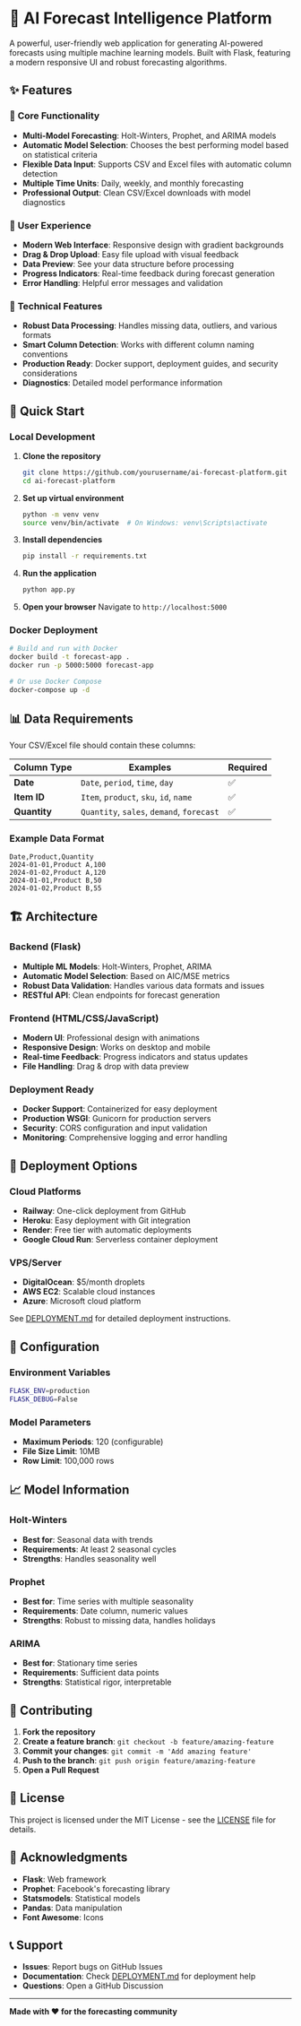 # 🤖 AI Forecast Intelligence Platform

A powerful, user-friendly web application for generating AI-powered forecasts using multiple machine learning models. Built with Flask, featuring a modern responsive UI and robust forecasting algorithms.

## ✨ Features

### 🎯 **Core Functionality**
- **Multi-Model Forecasting**: Holt-Winters, Prophet, and ARIMA models
- **Automatic Model Selection**: Chooses the best performing model based on statistical criteria
- **Flexible Data Input**: Supports CSV and Excel files with automatic column detection
- **Multiple Time Units**: Daily, weekly, and monthly forecasting
- **Professional Output**: Clean CSV/Excel downloads with model diagnostics

### 🎨 **User Experience**
- **Modern Web Interface**: Responsive design with gradient backgrounds
- **Drag & Drop Upload**: Easy file upload with visual feedback
- **Data Preview**: See your data structure before processing
- **Progress Indicators**: Real-time feedback during forecast generation
- **Error Handling**: Helpful error messages and validation

### 🔧 **Technical Features**
- **Robust Data Processing**: Handles missing data, outliers, and various formats
- **Smart Column Detection**: Works with different column naming conventions
- **Production Ready**: Docker support, deployment guides, and security considerations
- **Diagnostics**: Detailed model performance information

## 🚀 Quick Start

### **Local Development**

1. **Clone the repository**
   ```bash
   git clone https://github.com/yourusername/ai-forecast-platform.git
   cd ai-forecast-platform
   ```

2. **Set up virtual environment**
   ```bash
   python -m venv venv
   source venv/bin/activate  # On Windows: venv\Scripts\activate
   ```

3. **Install dependencies**
   ```bash
   pip install -r requirements.txt
   ```

4. **Run the application**
   ```bash
   python app.py
   ```

5. **Open your browser**
   Navigate to `http://localhost:5000`

### **Docker Deployment**

```bash
# Build and run with Docker
docker build -t forecast-app .
docker run -p 5000:5000 forecast-app

# Or use Docker Compose
docker-compose up -d
```

## 📊 Data Requirements

Your CSV/Excel file should contain these columns:

| Column Type | Examples | Required |
|-------------|----------|----------|
| **Date** | `Date`, `period`, `time`, `day` | ✅ |
| **Item ID** | `Item`, `product`, `sku`, `id`, `name` | ✅ |
| **Quantity** | `Quantity`, `sales`, `demand`, `forecast` | ✅ |

### **Example Data Format**
```csv
Date,Product,Quantity
2024-01-01,Product A,100
2024-01-02,Product A,120
2024-01-01,Product B,50
2024-01-02,Product B,55
```

## 🏗️ Architecture

### **Backend (Flask)**
- **Multiple ML Models**: Holt-Winters, Prophet, ARIMA
- **Automatic Model Selection**: Based on AIC/MSE metrics
- **Robust Data Validation**: Handles various data formats and issues
- **RESTful API**: Clean endpoints for forecast generation

### **Frontend (HTML/CSS/JavaScript)**
- **Modern UI**: Professional design with animations
- **Responsive Design**: Works on desktop and mobile
- **Real-time Feedback**: Progress indicators and status updates
- **File Handling**: Drag & drop with data preview

### **Deployment Ready**
- **Docker Support**: Containerized for easy deployment
- **Production WSGI**: Gunicorn for production servers
- **Security**: CORS configuration and input validation
- **Monitoring**: Comprehensive logging and error handling

## 🚀 Deployment Options

### **Cloud Platforms**
- **Railway**: One-click deployment from GitHub
- **Heroku**: Easy deployment with Git integration
- **Render**: Free tier with automatic deployments
- **Google Cloud Run**: Serverless container deployment

### **VPS/Server**
- **DigitalOcean**: $5/month droplets
- **AWS EC2**: Scalable cloud instances
- **Azure**: Microsoft cloud platform

See [DEPLOYMENT.md](DEPLOYMENT.md) for detailed deployment instructions.

## 🔧 Configuration

### **Environment Variables**
```bash
FLASK_ENV=production
FLASK_DEBUG=False
```

### **Model Parameters**
- **Maximum Periods**: 120 (configurable)
- **File Size Limit**: 10MB
- **Row Limit**: 100,000 rows

## 📈 Model Information

### **Holt-Winters**
- **Best for**: Seasonal data with trends
- **Requirements**: At least 2 seasonal cycles
- **Strengths**: Handles seasonality well

### **Prophet**
- **Best for**: Time series with multiple seasonality
- **Requirements**: Date column, numeric values
- **Strengths**: Robust to missing data, handles holidays

### **ARIMA**
- **Best for**: Stationary time series
- **Requirements**: Sufficient data points
- **Strengths**: Statistical rigor, interpretable

## 🤝 Contributing

1. **Fork the repository**
2. **Create a feature branch**: `git checkout -b feature/amazing-feature`
3. **Commit your changes**: `git commit -m 'Add amazing feature'`
4. **Push to the branch**: `git push origin feature/amazing-feature`
5. **Open a Pull Request**

## 📝 License

This project is licensed under the MIT License - see the [LICENSE](LICENSE) file for details.

## 🙏 Acknowledgments

- **Flask**: Web framework
- **Prophet**: Facebook's forecasting library
- **Statsmodels**: Statistical models
- **Pandas**: Data manipulation
- **Font Awesome**: Icons

## 📞 Support

- **Issues**: Report bugs on GitHub Issues
- **Documentation**: Check [DEPLOYMENT.md](DEPLOYMENT.md) for deployment help
- **Questions**: Open a GitHub Discussion

---

**Made with ❤️ for the forecasting community** 